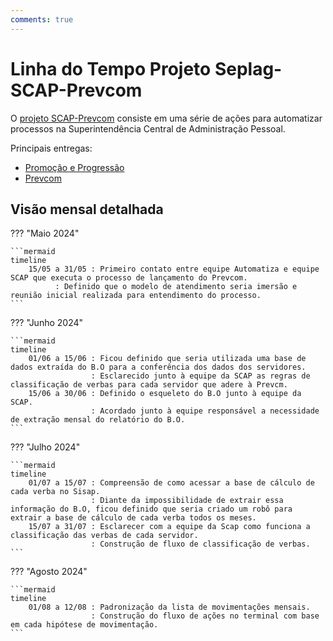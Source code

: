 ```yaml
---
comments: true
---
```


# Linha do Tempo Projeto Seplag-SCAP-Prevcom

O [projeto SCAP-Prevcom](https://github.com/automatiza-mg/projeto-see-fgts) consiste em uma série de ações para automatizar processos na Superintendência Central de Administração Pessoal. 

Principais entregas: 

- [Promoção e Progressão](https://github.com/automatiza-mg/projeto-seplag-scap/issues/13)
- [Prevcom](https://github.com/automatiza-mg/projeto-seplag-scap/issues/20)


## Visão mensal detalhada

??? "Maio 2024"

    ```mermaid
    timeline
        15/05 a 31/05 : Primeiro contato entre equipe Automatiza e equipe SCAP que executa o processo de lançamento do Prevcom.
		      : Definido que o modelo de atendimento seria imersão e reunião inicial realizada para entendimento do processo.	            
    ```

??? "Junho 2024"

    ```mermaid
    timeline
        01/06 a 15/06 : Ficou definido que seria utilizada uma base de dados extraída do B.O para a conferência dos dados dos servidores.
                      : Esclarecido junto à equipe da SCAP as regras de classificação de verbas para cada servidor que adere à Prevcm.
        15/06 a 30/06 : Definido o esqueleto do B.O junto à equipe da SCAP.
                      : Acordado junto à equipe responsável a necessidade de extração mensal do relatório do B.O.          
    ```

??? "Julho 2024"

    ```mermaid
    timeline
        01/07 a 15/07 : Compreensão de como acessar a base de cálculo de cada verba no Sisap.
                      : Diante da impossibilidade de extrair essa informação do B.O, ficou definido que seria criado um robô para extrair a base de cálculo de cada verba todos os meses.
        15/07 a 31/07 : Esclarecer com a equipe da Scap como funciona a classificação das verbas de cada servidor.
                      : Construção de fluxo de classificação de verbas. 
    ```

??? "Agosto 2024"

    ```mermaid
    timeline
        01/08 a 12/08 : Padronização da lista de movimentações mensais.
                      : Construção do fluxo de ações no terminal com base em cada hipótese de movimentação.
    ```
